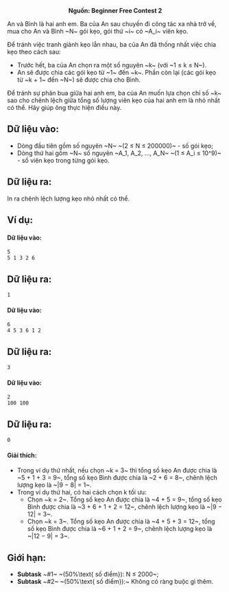 **<center>Nguồn: Beginner Free Contest 2</center>**

An và Bình là hai anh em. Ba của An sau chuyến đi công tác xa nhà trở về, mua cho An và Bình ~N~ gói kẹo, gói thứ ~i~ có ~A_i~ viên kẹo.

Để tránh việc tranh giành kẹo lẫn nhau, ba của An đã thống nhất việc chia kẹo theo cách sau:
- Trước hết, ba của An chọn ra một số nguyên ~k~ (với ~1 ≤ k ≤ N~).
- An sẽ được chia các gói kẹo từ ~1~ đến ~k~. Phần còn lại (các gói kẹo từ ~k + 1~ đến ~N~) sẽ được chia cho Bình.

Để tránh sự phân bua giữa hai anh em, ba của An muốn lựa chọn chỉ số ~k~ sao cho chênh lệch giữa tổng số lượng viên kẹo của hai anh em là nhỏ nhất có thể. Hãy giúp ông thực hiện điều này.

## Dữ liệu vào:
- Dòng đầu tiên gồm số nguyên ~N~ ~(2 ≤ N ≤ 200000)~ - số gói kẹo;
- Dòng thứ hai gồm ~N~ số nguyên ~A_1, A_2, ..., A_N~ ~(1 ≤ A_i ≤ 10^9)~ - số viên kẹo trong từng gói kẹo.

## Dữ liệu ra:
In ra chênh lệch lượng kẹo nhỏ nhất có thể.

## Ví dụ:
#### Dữ liệu vào:
```
5
5 1 3 2 6
```

## Dữ liệu ra:
```
1
```

#### Dữ liệu vào:
```
6
4 5 3 6 1 2
```

## Dữ liệu ra:
```
3
```

#### Dữ liệu vào:
```
2
100 100
```

## Dữ liệu ra:
```
0
```

#### Giải thích:
- Trong ví dụ thứ nhất, nếu chọn ~k = 3~ thì tổng số kẹo An được chia là ~5 + 1 + 3 = 9~, tổng số kẹo Bình được chia là ~2 + 6 = 8~, chênh lệch lượng kẹo là ~|9 − 8| = 1~.
- Trong ví dụ thứ hai, có hai cách chọn k tối ưu:
    - Chọn ~k = 2~. Tổng số kẹo An được chia là ~4 + 5 = 9~, tổng số kẹo Bình được chia là ~3 + 6 + 1 + 2 = 12~, chênh lệch lượng kẹo là ~|9 − 12| = 3~.
    - Chọn ~k = 3~. Tổng số kẹo An được chia là ~4 + 5 + 3 = 12~, tổng số kẹo Bình được chia là ~6 + 1 + 2 = 9~, chênh lệch lượng kẹo là ~|12 − 9| = 3~.

## Giới hạn:
- **Subtask** ~\#1~ ~(50\%\text{ số điểm}): N ≤ 2000~;
- **Subtask** ~\#2~ ~(50\%\text{ số điểm}):~ Không có ràng buộc gì thêm.